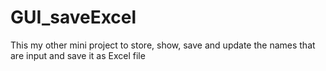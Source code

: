 # GUI_saveExcel
This my other mini project to store, show, save and update the names that are input and save it as Excel file
